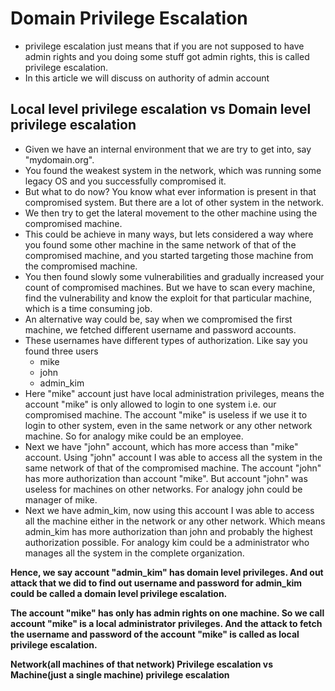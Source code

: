 # Domain Privilege Escalation

* privilege escalation just means that if you are not supposed to have admin rights and you doing some stuff got admin rights, this is called privilege escalation.
* In this article we will discuss on authority of admin account

## Local level privilege escalation vs Domain level privilege escalation

* Given we have an internal environment that we are try to get into, say "mydomain.org".
* You found the weakest system in the network, which was running some legacy OS and you successfully compromised it.
* But what to do now? You know what ever information is present in that compromised system. But there are a lot of other system in the network. 
* We then try to get the lateral movement to the other machine using the compromised machine.
* This could be achieve in many ways, but lets considered a way where you found some other machine in the same network of that of the compromised machine, and you started targeting those machine from the compromised machine.
* You then found slowly some vulnerabilities and gradually increased your count of compromised machines. But we have to scan every machine, find the vulnerability and know the exploit for that particular machine, which is a time consuming job.
* An alternative way could be, say when we compromised the first machine, we fetched different username and password accounts.
* These usernames have different types of authorization. Like say you found three users 
  * mike
  * john
  * admin\_kim
* Here "mike" account just have local administration privileges, means the account "mike" is only allowed to login to one system i.e. our compromised machine. The account "mike" is useless if we use it to login to other system, even in the same network or any other network machine. So for analogy mike could be an employee.
* Next we have "john" account, which has more access than "mike" account. Using "john" account I was able to access all the system in the same network of that of the compromised machine. The account "john" has more authorization than account "mike". But account "john" was useless for machines on other networks. For analogy john could be manager of mike.
* Next we have admin\_kim, now using this account I was able to access all the machine either in the network or any other network. Which means admin\_kim has more authorization than john and probably the highest authorization possible. For analogy kim could be a administrator who manages all the system in the complete organization. 

**Hence, we say account "admin\_kim" has domain level privileges. And out attack that we did to find out username and password for admin\_kim could be called a domain level privilege escalation.**

**The account "mike" has only has admin rights on one machine. So we call account "mike" is a local administrator privileges. And the attack to fetch the username and password of the account "mike" is called as local privilege escalation.**

**Network\(all machines of that network\) Privilege escalation vs Machine\(just a single machine\) privilege escalation**

